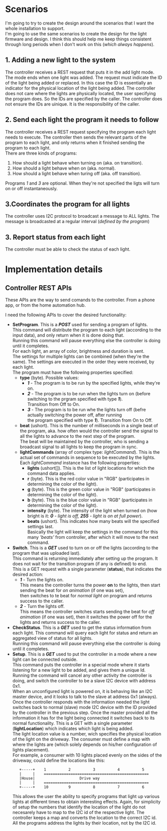 # Scenarios
I'm going to try to create the design around the scenarios that I want the whole installation to support.  
I'm going to use the same scenarios to create the design for the light firmware and design. I think this should help me keep things consistent
through long periods when I don't work on this (*which always happens*).

## 1. Adding a new light to the system
The controller receives a REST request that puts it in the add light mode. The mode ends when one light was added.
The request must indicate the ID of the light being added or replaced. In this case the ID is essentially an indicator for the physical location of the light being added.
The controller does not care where the lights are physically located, the user specifying the program does. So the IDs are specified by the caller.
The controller does not ensure the IDs are uinique. It is the responsibility of the caller.

## 2. Send each light the program it needs to follow
The controller receives a REST request specifying the program each light needs to execute.
The controller then sends the relevant parts of the program to each light, and only returns when it finished sending the program to each light.  
There are three kinds of programs:  
1. How should a light behave when turning on (aka. on transition).  
2. How should a light behave when on (aka. normal).  
3. How should a light behave when turing off (aka. off transition).  

Programs *1* and *3* are optional. When they're not specified the ligts will turn on or off instantaneously.
## 3.Coordinates the program for all lights
The controller uses I2C protocol to broadcast a message to ALL lights. The message is broadcasted at a regular interval (*defined by the program*)
## 3. Report status from each light
The controller must be able to check the status of each light.

# Implementation details
## Controller REST APIs
These APIs are the way to send comands to the controller. From a phone app, or from the home automation hub.  

I need the following APIs to cover the desired functionality:
- **SetProgram**. This is a ***POST*** used for sending a program of lights.  
  This command will distribute the program to each light (according to the input data), and only return when it is done doing that.  
  Running this command will pause everything else the controller is doing until it completes.  
  For each light, an array of color, brightness and duration  is sent.  
  The settings for multiple lights can be combined (when they're the same). The settings are executed in the order they were received, by each light.  
  The program must have the following properties specified:  
  - **type** (byte). Possible values:
	- ***1*** - The program is to be run by the specified lights, while they're on.
	- ***2*** - The program is to be run when the lights turn on (before switching to the prgram specified with type ***1***).  
	  Transition from Off to On.
	- ***3*** - The program is to be run whe the lights turn off (befre actually switching the power off, after running  
	  the program specified with type ***1***). Transition from On to Off.
  - **beat** (ushort). This is the number of milliseconds in a single beat of the program, aka. how often would the controller send the signal to all the lights to advance to the next step of the program.  
	  The beat will be maintained by the controller, who is sending a broadcast signal to all lights to keep the program in sync.
  - **lightCommands** (array of complex type: *lightCommand*). This is the actual set of commands in sequence to be executed by the lights.  
  Each *lightCommand* instance has the following properties:
    - **lights** (ushort[]). This is the list of light locations for which the command data applies.
    - **r** (byte). This is the red color value in "RGB" (participates in determining the color of the light).
    - **g** (byte). This is the green color value in "RGB" (participates in determining the color of the light).
    - **b** (byte). This is the blue color value in "RGB" (participates in determining the color of the light).
    - **intensity** (byte). The intensity of the light when turned on (how bright is it: ***0** - light is off, **255** - light is on at full power*).
    - **beats** (ushort). This indicates how many beats will the specified settings last.  
    Basically the light will keep the settings in the command for this many *'beats'* from controller, after which it will move to the next command.
- **Switch**. This is a ***GET*** used to turn on or off the lights (according to the program that was uploaded last).  
  This command is returning immediately after setting up the program. It does not wait for the transition program (if any is defined) to end.  
  This is a GET request with a single parameter (**status**), that indicates the desired action:
	- ***1*** - Turn the lights on.  
	 This means the controller turns the power **on** to the lights, then start sending the beat for *on animation* (if one was set),  
	 then switches to te beat for *normal light on* program and returns success to the caller.
	- ***2*** - Turn the lights off.  
	This means the controller switches starts sending the beat for *off animation* (if one was set),
	then it switches the power off for the lights and returns success to the caller.
- **CheckStatus**. This is a ***GET*** used to get the status information from each light.
  This command will query each light for status and return an aggregated view of status for all lights.  
  Running this command will pause everything else the controller is doing until it completes.
- **Setup**. This is a ***GET*** used to put the controller in a mode where a new light can be connected outside.  
  This command puts the controller in a special mode where it starts listening for a new light to be added, and gives them a unique Id.  
  Running the command will cancel any other activity the controller is doing, and switch the controller to be a slave I2C device with address 0x1.  
  When an unconfigured light is powered on, it is behaving like an I2C master device, and it looks to talk to the slave at address 0x1 (always).  
  Once the controller responds with the information needed the light switches back to normal (slave) mode I2C device with the ID provided by the
  controller in the previous step.
  Once the master provided all the information it has for the light being connected it switches back to its normal functionality.
  This is a GET with a single parameter (**lightLocation**) which indicates which light is being added.  
  The light location value is a number, wich specifies the physical location of the light on the driveway.
  The consumer must define a map with where the lights are (which solely depends on his/her configuration of lights placement).  
  For example, a consumer with 10 lights placed evenly on the sides of the driveway, could define the locations like this:
  ```
     +-----+    1          2          3          4          5 
     |     |    ===============================================
	 |House|                    Drive way
	 |     |    ===============================================
	 +-----+    10         9          8          7          6
  ```
  This allows the user the ability to specify programs that light up various lights at different times to obtain interesting effects.
  Again, for simplicity of setup the numbers that identify the location of the light do not necesarely have to map to the I2C id of the respective light.
  The controller keeps a map and converts the location to the correct I2C id.
  All the programs address the lights by their location, not by the I2C id.
